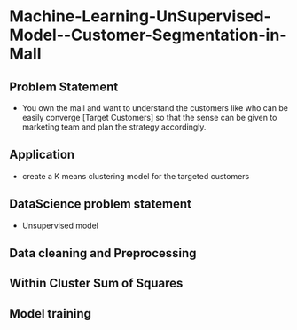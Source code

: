 # Machine-Learning-UnSupervised-Model--Customer-Segmentation-in-Mall
## Problem Statement
- You own the mall and want to understand the customers like who can be easily converge [Target Customers] so that the sense can be given to marketing team and plan the strategy accordingly.
## Application
- create a K means clustering model for the targeted customers
## DataScience problem statement
- Unsupervised model
## Data cleaning and Preprocessing
## Within Cluster Sum of Squares
## Model training 
